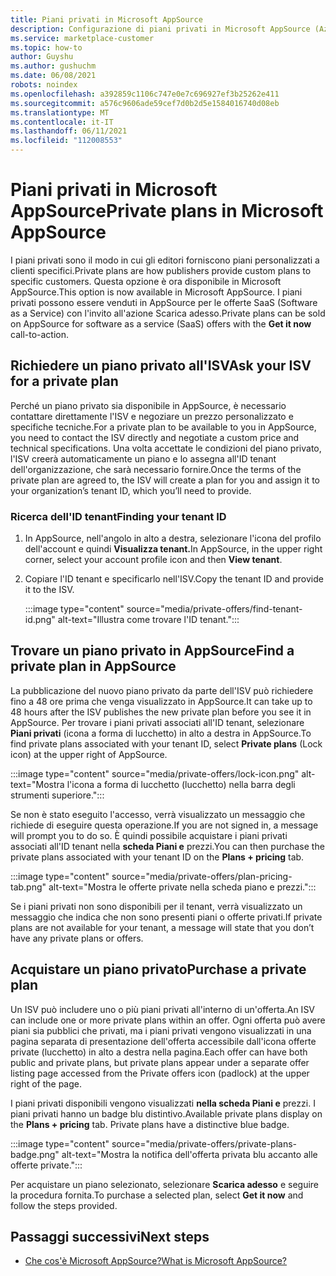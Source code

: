 ```yaml
---
title: Piani privati in Microsoft AppSource
description: Configurazione di piani privati in Microsoft AppSource (Azure Marketplace).
ms.service: marketplace-customer
ms.topic: how-to
author: Guyshu
ms.author: gushuchm
ms.date: 06/08/2021
robots: noindex
ms.openlocfilehash: a392859c1106c747e0e7c696927ef3b25262e411
ms.sourcegitcommit: a576c9606ade59cef7d0b2d5e1584016740d08eb
ms.translationtype: MT
ms.contentlocale: it-IT
ms.lasthandoff: 06/11/2021
ms.locfileid: "112008553"
---
```

# <a name="private-plans-in-microsoft-appsource"></a><span data-ttu-id="3ca58-103">Piani privati in Microsoft AppSource</span><span class="sxs-lookup"><span data-stu-id="3ca58-103">Private plans in Microsoft AppSource</span></span>

<span data-ttu-id="3ca58-104">I piani privati sono il modo in cui gli editori forniscono piani personalizzati a clienti specifici.</span><span class="sxs-lookup"><span data-stu-id="3ca58-104">Private plans are how publishers provide custom plans to specific customers.</span></span> <span data-ttu-id="3ca58-105">Questa opzione è ora disponibile in Microsoft AppSource.</span><span class="sxs-lookup"><span data-stu-id="3ca58-105">This option is now available in Microsoft AppSource.</span></span> <span data-ttu-id="3ca58-106">I piani privati possono essere venduti in AppSource per le  offerte SaaS (Software as a Service) con l'invito all'azione Scarica adesso.</span><span class="sxs-lookup"><span data-stu-id="3ca58-106">Private plans can be sold on AppSource for software as a service (SaaS) offers with the **Get it now** call-to-action.</span></span>

## <a name="ask-your-isv-for-a-private-plan"></a><span data-ttu-id="3ca58-107">Richiedere un piano privato all'ISV</span><span class="sxs-lookup"><span data-stu-id="3ca58-107">Ask your ISV for a private plan</span></span>

<span data-ttu-id="3ca58-108">Perché un piano privato sia disponibile in AppSource, è necessario contattare direttamente l'ISV e negoziare un prezzo personalizzato e specifiche tecniche.</span><span class="sxs-lookup"><span data-stu-id="3ca58-108">For a private plan to be available to you in AppSource, you need to contact the ISV directly and negotiate a custom price and technical specifications.</span></span> <span data-ttu-id="3ca58-109">Una volta accettate le condizioni del piano privato, l'ISV creerà automaticamente un piano e lo assegna all'ID tenant dell'organizzazione, che sarà necessario fornire.</span><span class="sxs-lookup"><span data-stu-id="3ca58-109">Once the terms of the private plan are agreed to, the ISV will create a plan for you and assign it to your organization’s tenant ID, which you’ll need to provide.</span></span>

### <a name="finding-your-tenant-id"></a><span data-ttu-id="3ca58-110">Ricerca dell'ID tenant</span><span class="sxs-lookup"><span data-stu-id="3ca58-110">Finding your tenant ID</span></span>

1. <span data-ttu-id="3ca58-111">In AppSource, nell'angolo in alto a destra, selezionare l'icona del profilo dell'account e quindi **Visualizza tenant.**</span><span class="sxs-lookup"><span data-stu-id="3ca58-111">In AppSource, in the upper right corner, select your account profile icon and then **View tenant**.</span></span>
2. <span data-ttu-id="3ca58-112">Copiare l'ID tenant e specificarlo nell'ISV.</span><span class="sxs-lookup"><span data-stu-id="3ca58-112">Copy the tenant ID and provide it to the ISV.</span></span>

    :::image type="content" source="media/private-offers/find-tenant-id.png" alt-text="Illustra come trovare l'ID tenant.":::

## <a name="find-a-private-plan-in-appsource"></a><span data-ttu-id="3ca58-114">Trovare un piano privato in AppSource</span><span class="sxs-lookup"><span data-stu-id="3ca58-114">Find a private plan in AppSource</span></span>

<span data-ttu-id="3ca58-115">La pubblicazione del nuovo piano privato da parte dell'ISV può richiedere fino a 48 ore prima che venga visualizzato in AppSource.</span><span class="sxs-lookup"><span data-stu-id="3ca58-115">It can take up to 48 hours after the ISV publishes the new private plan before you see it in AppSource.</span></span> <span data-ttu-id="3ca58-116">Per trovare i piani privati associati all'ID tenant, selezionare **Piani privati** (icona a forma di lucchetto) in alto a destra in AppSource.</span><span class="sxs-lookup"><span data-stu-id="3ca58-116">To find private plans associated with your tenant ID, select **Private plans** (Lock icon) at the upper right of AppSource.</span></span>

:::image type="content" source="media/private-offers/lock-icon.png" alt-text="Mostra l'icona a forma di lucchetto (lucchetto) nella barra degli strumenti superiore.":::

<span data-ttu-id="3ca58-118">Se non è stato eseguito l'accesso, verrà visualizzato un messaggio che richiede di eseguire questa operazione.</span><span class="sxs-lookup"><span data-stu-id="3ca58-118">If you are not signed in, a message will prompt you to do so.</span></span> <span data-ttu-id="3ca58-119">È quindi possibile acquistare i piani privati associati all'ID tenant nella **scheda Piani e** prezzi.</span><span class="sxs-lookup"><span data-stu-id="3ca58-119">You can then purchase the private plans associated with your tenant ID on the **Plans + pricing** tab.</span></span>

:::image type="content" source="media/private-offers/plan-pricing-tab.png" alt-text="Mostra le offerte private nella scheda piano e prezzi.":::

<span data-ttu-id="3ca58-121">Se i piani privati non sono disponibili per il tenant, verrà visualizzato un messaggio che indica che non sono presenti piani o offerte privati.</span><span class="sxs-lookup"><span data-stu-id="3ca58-121">If private plans are not available for your tenant, a message will state that you don’t have any private plans or offers.</span></span>

## <a name="purchase-a-private-plan"></a><span data-ttu-id="3ca58-122">Acquistare un piano privato</span><span class="sxs-lookup"><span data-stu-id="3ca58-122">Purchase a private plan</span></span>

<span data-ttu-id="3ca58-123">Un ISV può includere uno o più piani privati all'interno di un'offerta.</span><span class="sxs-lookup"><span data-stu-id="3ca58-123">An ISV can include one or more private plans within an offer.</span></span> <span data-ttu-id="3ca58-124">Ogni offerta può avere piani sia pubblici che privati, ma i piani privati vengono visualizzati in una pagina separata di presentazione dell'offerta accessibile dall'icona offerte private (lucchetto) in alto a destra nella pagina.</span><span class="sxs-lookup"><span data-stu-id="3ca58-124">Each offer can have both public and private plans, but private plans appear under a separate offer listing page accessed from the Private offers icon (padlock) at the upper right of the page.</span></span>

<span data-ttu-id="3ca58-125">I piani privati disponibili vengono visualizzati **nella scheda Piani e** prezzi. I piani privati hanno un badge blu distintivo.</span><span class="sxs-lookup"><span data-stu-id="3ca58-125">Available private plans display on the **Plans + pricing** tab. Private plans have a distinctive blue badge.</span></span>

:::image type="content" source="media/private-offers/private-plans-badge.png" alt-text="Mostra la notifica dell'offerta privata blu accanto alle offerte private.":::

<span data-ttu-id="3ca58-127">Per acquistare un piano selezionato, selezionare **Scarica adesso** e seguire la procedura fornita.</span><span class="sxs-lookup"><span data-stu-id="3ca58-127">To purchase a selected plan, select **Get it now** and follow the steps provided.</span></span>

## <a name="next-steps"></a><span data-ttu-id="3ca58-128">Passaggi successivi</span><span class="sxs-lookup"><span data-stu-id="3ca58-128">Next steps</span></span>

- [<span data-ttu-id="3ca58-129">Che cos'è Microsoft AppSource?</span><span class="sxs-lookup"><span data-stu-id="3ca58-129">What is Microsoft AppSource?</span></span>](appsource-overview.md)
